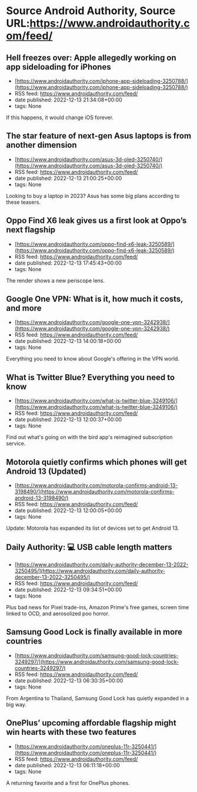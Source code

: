 # Source Android Authority, Source URL:https://www.androidauthority.com/feed/

## Hell freezes over: Apple allegedly working on app sideloading for iPhones
 - [https://www.androidauthority.com/iphone-app-sideloading-3250788/](https://www.androidauthority.com/iphone-app-sideloading-3250788/)
 - RSS feed: https://www.androidauthority.com/feed/
 - date published: 2022-12-13 21:34:08+00:00
 - tags: None

If this happens, it would change iOS forever.

## The star feature of next-gen Asus laptops is from another dimension
 - [https://www.androidauthority.com/asus-3d-oled-3250740/](https://www.androidauthority.com/asus-3d-oled-3250740/)
 - RSS feed: https://www.androidauthority.com/feed/
 - date published: 2022-12-13 21:00:25+00:00
 - tags: None

Looking to buy a laptop in 2023? Asus has some big plans according to these teasers.

## Oppo Find X6 leak gives us a first look at Oppo’s next flagship
 - [https://www.androidauthority.com/oppo-find-x6-leak-3250589/](https://www.androidauthority.com/oppo-find-x6-leak-3250589/)
 - RSS feed: https://www.androidauthority.com/feed/
 - date published: 2022-12-13 17:45:43+00:00
 - tags: None

The render shows a new periscope lens.

## Google One VPN: What is it, how much it costs, and more
 - [https://www.androidauthority.com/google-one-vpn-3242938/](https://www.androidauthority.com/google-one-vpn-3242938/)
 - RSS feed: https://www.androidauthority.com/feed/
 - date published: 2022-12-13 14:00:18+00:00
 - tags: None

Everything you need to know about Google's offering in the VPN world.

## What is Twitter Blue? Everything you need to know
 - [https://www.androidauthority.com/what-is-twitter-blue-3249106/](https://www.androidauthority.com/what-is-twitter-blue-3249106/)
 - RSS feed: https://www.androidauthority.com/feed/
 - date published: 2022-12-13 12:00:37+00:00
 - tags: None

Find out what's going on with the bird app's reimagined subscription service.

## Motorola quietly confirms which phones will get Android 13 (Updated)
 - [https://www.androidauthority.com/motorola-confirms-android-13-3198490/](https://www.androidauthority.com/motorola-confirms-android-13-3198490/)
 - RSS feed: https://www.androidauthority.com/feed/
 - date published: 2022-12-13 12:00:05+00:00
 - tags: None

Update: Motorola has expanded its list of devices set to get Android 13.

## Daily Authority: 💻 USB cable length matters
 - [https://www.androidauthority.com/daily-authority-december-13-2022-3250495/](https://www.androidauthority.com/daily-authority-december-13-2022-3250495/)
 - RSS feed: https://www.androidauthority.com/feed/
 - date published: 2022-12-13 09:34:51+00:00
 - tags: None

Plus bad news for Pixel trade-ins, Amazon Prime's free games, screen time linked to OCD, and aerosolized poo horror.

## Samsung Good Lock is finally available in more countries
 - [https://www.androidauthority.com/samsung-good-lock-countries-3249297/](https://www.androidauthority.com/samsung-good-lock-countries-3249297/)
 - RSS feed: https://www.androidauthority.com/feed/
 - date published: 2022-12-13 06:30:35+00:00
 - tags: None

From Argentina to Thailand, Samsung Good Lock has quietly expanded in a big way.

## OnePlus’ upcoming affordable flagship might win hearts with these two features
 - [https://www.androidauthority.com/oneplus-11r-3250441/](https://www.androidauthority.com/oneplus-11r-3250441/)
 - RSS feed: https://www.androidauthority.com/feed/
 - date published: 2022-12-13 06:11:18+00:00
 - tags: None

A returning favorite and a first for OnePlus phones.
